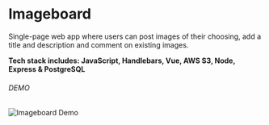 # Imageboard

Single-page web app where users can post images of their choosing, add a title and description and comment on existing images.

**Tech stack includes: JavaScript, Handlebars, Vue, AWS S3, Node, Express & PostgreSQL**

###### DEMO 

![Imageboard Demo](demo/imageboarddemo.gif)
